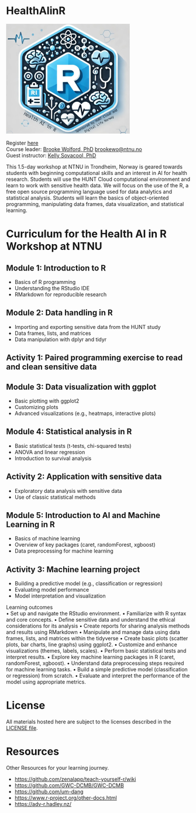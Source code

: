 # HealthAIinR

<img src="healthAI_course_logo_v3.jpg" alt="Course logo" height="300">

Register [here](https://forms.office.com/e/GpdEnJH7wm)  
Course leader: [Brooke Wolford, PhD](https://www.ntnu.edu/employees/brookewo) <a href= "mailto:brookewo@ntnu.no">brookewo@ntnu.no</a>  
Guest instructor: [Kelly Sovacool, PhD](https://github.com/kelly-sovacool)  

This 1.5-day workshop at NTNU in Trondheim, Norway is geared towards students with beginning computational skills and an interest in AI for health research. Students will use the HUNT Cloud computational environment and learn to work with sensitive health data. We will focus on the use of the R, a free open source programming language used for data analytics and statistical analysis. Students will learn the basics of object-oriented programming, manipulating data frames, data visualization, and statistical learning.


# Curriculum for the **Health AI in R Workshop** at NTNU 

## Module 1: Introduction to R 
* Basics of R programming
* Understanding the RStudio IDE
* RMarkdown for reproducible research

## Module 2: Data handling in R
* Importing and exporting sensitive data from the HUNT study
* Data frames, lists, and matrices
* Data manipulation with dplyr and tidyr

## Activity 1: Paired programming exercise to read and clean sensitive data  

## Module 3: Data visualization with ggplot 
* Basic plotting with ggplot2
* Customizing plots
* Advanced visualizations (e.g., heatmaps, interactive plots)

## Module 4: Statistical analysis in R 
* Basic statistical tests (t-tests, chi-squared tests)
* ANOVA and linear regression
* Introduction to survival analysis

## Activity 2: Application with sensitive data  
* Exploratory data analysis with sensitive data
* Use of classic statistical methods

## Module 5: Introduction to AI and Machine Learning in R
* Basics of machine learning
* Overview of key packages (caret, randomForest, xgboost)
* Data preprocessing for machine learning

## Activity 3: Machine learning project
* Building a predictive model (e.g., classification or regression)
* Evaluating model performance
* Model interpretation and visualization



Learning outcomes  
•	Set up and navigate the RStudio environment.
•	Familiarize with R syntax and core concepts.
•	Define sensitive data and understand the ethical considerations for its analysis
•	Create reports for sharing analysis methods and results using RMarkdown
•	Manipulate and manage data using data frames, lists, and matrices within the tidyverse
•	Create basic plots (scatter plots, bar charts, line graphs) using ggplot2.
•	Customize and enhance visualizations (themes, labels, scales).
•	Perform basic statistical tests and interpret results.
•	Explore key machine learning packages in R (caret, randomForest, xgboost).
•	Understand data preprocessing steps required for machine learning tasks.
•	Build a simple predictive model (classification or regression) from scratch.
•	Evaluate and interpret the performance of the model using appropriate metrics.

# License
All materials hosted here are subject to the licenses described in the [LICENSE file](LICENSE.md).

# Resources
Other Resources for your learning journey.
* https://github.com/zenalapp/teach-yourself-r/wiki
* https://github.com/GWC-DCMB/GWC-DCMB
* https://github.com/um-dang
* https://www.r-project.org/other-docs.html
* https://adv-r.hadley.nz/
